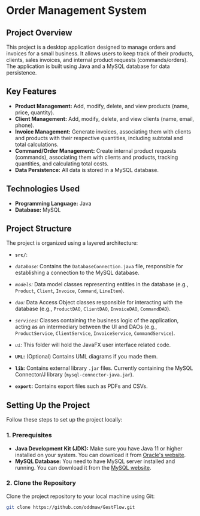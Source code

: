 # Order Management System

## Project Overview

This project is a desktop application designed to manage orders and invoices for a small business. It allows users to keep track of their products, clients, sales invoices, and internal product requests (commands/orders). The application is built using Java and a MySQL database for data persistence.

## Key Features

*   **Product Management:** Add, modify, delete, and view products (name, price, quantity).
*   **Client Management:** Add, modify, delete, and view clients (name, email, phone).
*   **Invoice Management:** Generate invoices, associating them with clients and products with their respective quantities, including subtotal and total calculations.
*   **Command/Order Management:** Create internal product requests (commands), associating them with clients and products, tracking quantities, and calculating total costs.
*   **Data Persistence:** All data is stored in a MySQL database.

## Technologies Used

*   **Programming Language:** Java
*   **Database:** MySQL

## Project Structure

The project is organized using a layered architecture:


*   **`src/`**:
*    *`database`:* Contains the `DatabaseConnection.java` file, responsible for establishing a connection to the MySQL database.
*    *`models`:* Data model classes representing entities in the database (e.g., `Product`, `Client`, `Invoice`, `Command`, `LineItem`).
*    *`dao`:* Data Access Object classes responsible for interacting with the database (e.g., `ProductDAO`, `ClientDAO`, `InvoiceDAO`, `CommandDAO`).
*    *`services`:* Classes containing the business logic of the application, acting as an intermediary between the UI and DAOs (e.g., `ProductService`, `ClientService`, `InvoiceService`, `CommandService`).
*    *`ui`:* This folder will hold the JavaFX user interface related code.

*   **`UML`:** (Optional) Contains UML diagrams if you made them.
*   **`lib`:**  Contains external library `.jar` files. Currently containing the MySQL Connector/J library (`mysql-connector-java.jar`).
*   **`export`:** Contains export files such as PDFs and CSVs.


## Setting Up the Project

Follow these steps to set up the project locally:

### 1. Prerequisites

*   **Java Development Kit (JDK):** Make sure you have Java 11 or higher installed on your system. You can download it from [Oracle's website](https://www.oracle.com/java/technologies/downloads/).
*   **MySQL Database:** You need to have MySQL server installed and running. You can download it from the [MySQL website](https://dev.mysql.com/downloads/mysql/).

### 2. Clone the Repository

Clone the project repository to your local machine using Git:

```bash
git clone https://github.com/oddmaw/GestFlow.git